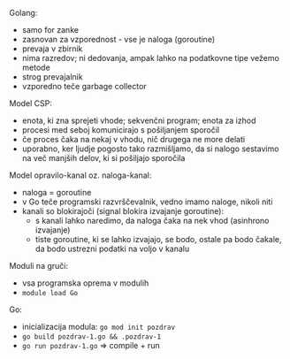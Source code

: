 Golang:
- samo for zanke
- zasnovan za vzporednost - vse je naloga (goroutine)
- prevaja v zbirnik
- nima razredov; ni dedovanja, ampak lahko na podatkovne tipe vežemo metode
- strog prevajalnik
- vzporedno teče garbage collector

Model CSP:
- enota, ki zna sprejeti vhode; sekvenčni program; enota za izhod
- procesi med seboj komunicirajo s pošiljanjem sporočil
- če proces čaka na nekaj v vhodu, nič drugega ne more delati
- uporabno, ker ljudje pogosto tako razmišljamo, da si nalogo sestavimo na več manjših delov, ki si pošiljajo sporočila

Model opravilo-kanal oz. naloga-kanal:
- naloga = goroutine
- v Go teče programski razvrščevalnik, vedno imamo naloge, nikoli niti
- kanali so blokirajoči (signal blokira izvajanje goroutine):
	- s kanali lahko naredimo, da naloga čaka na nek vhod (asinhrono izvajanje)
	- tiste goroutine, ki se lahko izvajajo, se bodo, ostale pa bodo čakale, da bodo ustrezni podatki na voljo v kanalu

Moduli na gruči:
- vsa programska oprema v modulih
- `module load Go`

Go:
- inicializacija modula: `go mod init pozdrav`
- `go build pozdrav-1.go && .pozdrav-1`
- `go run pozdrav-1.go` => compile + run